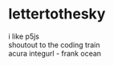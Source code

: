 # lettertothesky
i like p5js<br />
shoutout to the coding train<br />
acura integurl - frank ocean<br />
